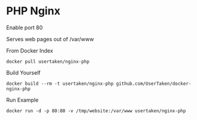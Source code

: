 PHP Nginx
======================

Enable port 80

Serves web pages out of /var/www

From Docker Index
```
docker pull usertaken/nginx-php
```

Build Yourself
```
docker build --rm -t usertaken/nginx-php github.com/UserTaken/docker-nginx-php
```

Run Example
```
docker run -d -p 80:80 -v /tmp/website:/var/www usertaken/nginx-php
```
